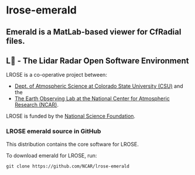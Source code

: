 # lrose-emerald

## Emerald is a MatLab-based viewer for CfRadial files.

## **L**:rose: - The Lidar Radar Open Software Environment

LROSE is a co-operative project between:

  * [Dept. of Atmospheric Science at Colorado State University (CSU)](http://www.atmos.colostate.edu/) and the
  * [The Earth Observing Lab at the National Center for Atmospheric Research (NCAR)](https://www.eol.ucar.edu/content/lidar-radar-open-software-environment).

LROSE is funded by the [National Science Foundation](https://www.nsf.gov).

### LROSE emerald source in GitHub

This distribution contains the core software for LROSE.

To download emerald for LROSE, run:

```
git clone https://github.com/NCAR/lrose-emerald
```

